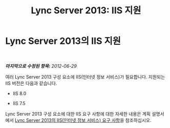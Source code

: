 ﻿---
title: 'Lync Server 2013: IIS 지원'
TOCTitle: IIS(인터넷 정보 서비스) 지원
ms:assetid: dfb9fafb-a3f5-4928-b451-49dba5499ea2
ms:mtpsurl: https://technet.microsoft.com/ko-kr/library/Gg398987(v=OCS.15)
ms:contentKeyID: 49305275
ms.date: 08/10/2015
mtps_version: v=OCS.15
ms.translationtype: HT
---

# Lync Server 2013의 IIS 지원

 

_**마지막으로 수정된 항목:** 2012-06-29_

여러 Lync Server 2013 구성 요소에 IIS(인터넷 정보 서비스)가 필요합니다. 지원되는 IIS 버전은 다음과 같습니다.

  - IIS 8.0

  - IIS 7.5

Lync Server 2013 구성 요소에 대한 IIS 요구 사항에 대한 자세한 내용은 계획 설명서에서 [Lync Server 2013의 IIS(인터넷 정보 서비스) 요구 사항](lync-server-2013-internet-information-services-iis-requirements.md)을 참조하십시오.

